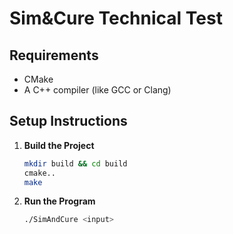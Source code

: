 # Sim&Cure Technical Test

## Requirements

- CMake
- A C++ compiler (like GCC or Clang)

## Setup Instructions

1. **Build the Project**
   ```bash
   mkdir build && cd build
   cmake..
   make
   ```

2. **Run the Program**
   ```bash
   ./SimAndCure <input>
   ```
